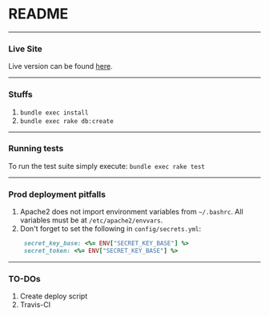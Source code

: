 # README
---
### Live Site
Live version can be found [here](http://laroberto.xyz/).

---
### Stuffs
1. `bundle exec install`
2. `bundle exec rake db:create`

---
### Running tests
To run the test suite simply execute:
`bundle exec rake test`

---

### Prod deployment pitfalls
1. Apache2 does not import environment variables from `~/.bashrc`. All variables must be at `/etc/apache2/envvars`.
2. Don't forget to set the following in `config/secrets.yml`:
   ```ruby
    secret_key_base: <%= ENV["SECRET_KEY_BASE"] %>
    secret_token: <%= ENV["SECRET_KEY_BASE"] %>
   ```
 ---
 
 ### TO-DOs
 1. Create deploy script
 2. Travis-CI